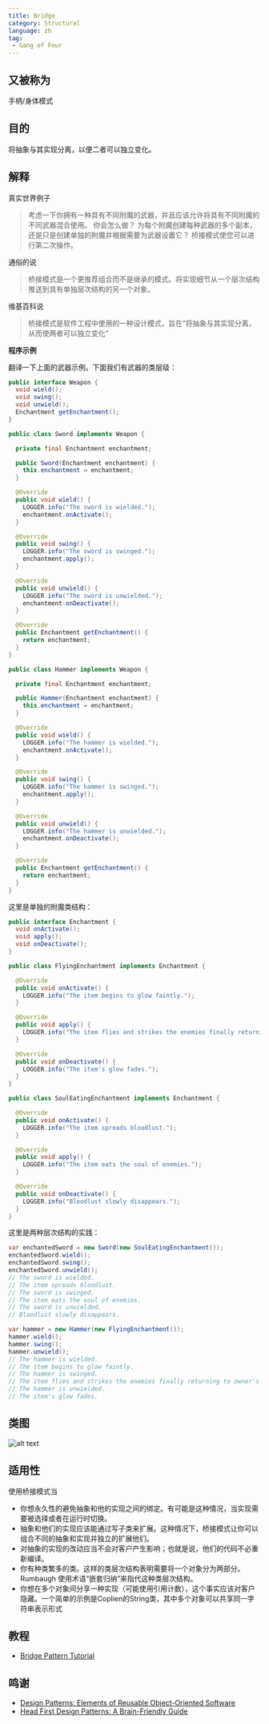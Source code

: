 ```yaml
---
title: Bridge
category: Structural
language: zh
tag:
 - Gang of Four
---
```


## 又被称为

手柄/身体模式

## 目的

将抽象与其实现分离，以便二者可以独立变化。

## 解释

真实世界例子

> 考虑一下你拥有一种具有不同附魔的武器，并且应该允许将具有不同附魔的不同武器混合使用。 你会怎么做？ 为每个附魔创建每种武器的多个副本，还是只是创建单独的附魔并根据需要为武器设置它？ 桥接模式使您可以进行第二次操作。

通俗的说

> 桥接模式是一个更推荐组合而不是继承的模式。将实现细节从一个层次结构推送到具有单独层次结构的另一个对象。

维基百科说

> 桥接模式是软件工程中使用的一种设计模式，旨在“将抽象与其实现分离，从而使两者可以独立变化”

**程序示例**

翻译一下上面的武器示例。下面我们有武器的类层级：

```java
public interface Weapon {
  void wield();
  void swing();
  void unwield();
  Enchantment getEnchantment();
}

public class Sword implements Weapon {

  private final Enchantment enchantment;

  public Sword(Enchantment enchantment) {
    this.enchantment = enchantment;
  }

  @Override
  public void wield() {
    LOGGER.info("The sword is wielded.");
    enchantment.onActivate();
  }

  @Override
  public void swing() {
    LOGGER.info("The sword is swinged.");
    enchantment.apply();
  }

  @Override
  public void unwield() {
    LOGGER.info("The sword is unwielded.");
    enchantment.onDeactivate();
  }

  @Override
  public Enchantment getEnchantment() {
    return enchantment;
  }
}

public class Hammer implements Weapon {

  private final Enchantment enchantment;

  public Hammer(Enchantment enchantment) {
    this.enchantment = enchantment;
  }

  @Override
  public void wield() {
    LOGGER.info("The hammer is wielded.");
    enchantment.onActivate();
  }

  @Override
  public void swing() {
    LOGGER.info("The hammer is swinged.");
    enchantment.apply();
  }

  @Override
  public void unwield() {
    LOGGER.info("The hammer is unwielded.");
    enchantment.onDeactivate();
  }

  @Override
  public Enchantment getEnchantment() {
    return enchantment;
  }
}
```

这里是单独的附魔类结构：

```java
public interface Enchantment {
  void onActivate();
  void apply();
  void onDeactivate();
}

public class FlyingEnchantment implements Enchantment {

  @Override
  public void onActivate() {
    LOGGER.info("The item begins to glow faintly.");
  }

  @Override
  public void apply() {
    LOGGER.info("The item flies and strikes the enemies finally returning to owner's hand.");
  }

  @Override
  public void onDeactivate() {
    LOGGER.info("The item's glow fades.");
  }
}

public class SoulEatingEnchantment implements Enchantment {

  @Override
  public void onActivate() {
    LOGGER.info("The item spreads bloodlust.");
  }

  @Override
  public void apply() {
    LOGGER.info("The item eats the soul of enemies.");
  }

  @Override
  public void onDeactivate() {
    LOGGER.info("Bloodlust slowly disappears.");
  }
}
```

这里是两种层次结构的实践：

```java
var enchantedSword = new Sword(new SoulEatingEnchantment());
enchantedSword.wield();
enchantedSword.swing();
enchantedSword.unwield();
// The sword is wielded.
// The item spreads bloodlust.
// The sword is swinged.
// The item eats the soul of enemies.
// The sword is unwielded.
// Bloodlust slowly disappears.

var hammer = new Hammer(new FlyingEnchantment());
hammer.wield();
hammer.swing();
hammer.unwield();
// The hammer is wielded.
// The item begins to glow faintly.
// The hammer is swinged.
// The item flies and strikes the enemies finally returning to owner's hand.
// The hammer is unwielded.
// The item's glow fades.
```



## 类图

![alt text](./etc/bridge.urm.png "Bridge class diagram")

## 适用性

使用桥接模式当

* 你想永久性的避免抽象和他的实现之间的绑定。有可能是这种情况，当实现需要被选择或者在运行时切换。
* 抽象和他们的实现应该能通过写子类来扩展。这种情况下，桥接模式让你可以组合不同的抽象和实现并独立的扩展他们。
* 对抽象的实现的改动应当不会对客户产生影响；也就是说，他们的代码不必重新编译。
* 你有种类繁多的类。这样的类层次结构表明需要将一个对象分为两部分。Rumbaugh 使用术语“嵌套归纳”来指代这种类层次结构。
* 你想在多个对象间分享一种实现（可能使用引用计数），这个事实应该对客户隐藏。一个简单的示例是Coplien的String类，其中多个对象可以共享同一字符串表示形式

## 教程

* [Bridge Pattern Tutorial](https://www.journaldev.com/1491/bridge-design-pattern-java)

## 鸣谢

* [Design Patterns: Elements of Reusable Object-Oriented Software](https://www.amazon.com/gp/product/0201633612/ref=as_li_tl?ie=UTF8&camp=1789&creative=9325&creativeASIN=0201633612&linkCode=as2&tag=javadesignpat-20&linkId=675d49790ce11db99d90bde47f1aeb59)
* [Head First Design Patterns: A Brain-Friendly Guide](https://www.amazon.com/gp/product/0596007124/ref=as_li_tl?ie=UTF8&camp=1789&creative=9325&creativeASIN=0596007124&linkCode=as2&tag=javadesignpat-20&linkId=6b8b6eea86021af6c8e3cd3fc382cb5b)

